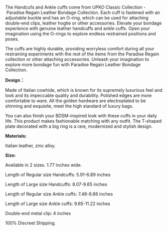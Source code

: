 The Handcufs and Ankle cuffs come from UPKO Classic Collection - Paradise Regain Leather Bondage Collection. Each cuff is fastened with an adjustable buckle and has an O-ring, which can be used for attaching double-end clips, leather hogtie or other accessories. Elevate your bondage experience with genuine leather handcuffs and ankle cuffs. Open your imagination using the O-rings to explore endless restrained positions and poses.

The cuffs are highly durable, providing worryless comfort during all your restraining experiments with the rest of the items from the Paradise Regain collection or other attaching accessories. Unleash your imagination to explore more bondage fun with Paradise Regain Leather Bondage Collection.

  

**Design：**

Made of Italian cowhide, which is known for its supremely luxurious feel and look and its impeccable quality and durability. Polished edges are more comfortable to ware. All the golden hardware are electroplated to be shinning and exquisite, meet the high standard of luxury bags.

You can also finish your BDSM-inspired look with these cuffs in your daily life. This product makes fashionable matching with any outfit. The T-shaped plate decorated with a big ring is a rare, modernized and stylish design.

  

**Materials:**

Italian leather, zinc alloy.

  

**Size:**

Available in 2 sizes. 1.77 inches wide.

Length of Regular size Handcuffs: 5.91-6.89 inches

Length of Large size Handcuffs: 8.07-9.65 inches

Length of Regular size Ankle cuffs: 7.48-8.66 inches

Length of Large size Ankle cuffs: 9.65-11.22 inches

Double-end metal clip: 4 inches

  

100% Discreet Shipping.